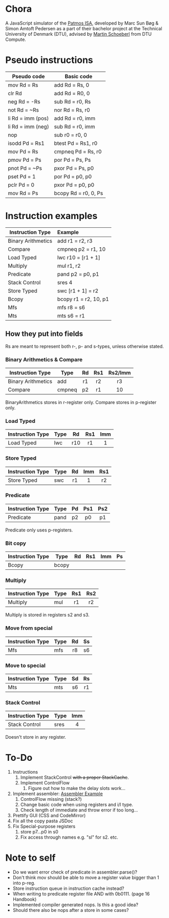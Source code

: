 # Chora
A JavaScript simulator of the [Patmos ISA](http://patmos.compute.dtu.dk/), developed by Marc Sun Bøg & Simon Amtoft Pedersen as a part of their bachelor project at the Technical University of Denmark (DTU), advised by [Martin Schoeberl](https://www.imm.dtu.dk/~masca/) from DTU Compute. 

# Pseudo instructions
| Pseudo code        | Basic code           |
| -------------------|----------------------|
| mov Rd = Rs        | add Rd = Rs, 0       |
| clr Rd             | add Rd = R0, 0       |
| neg Rd = -Rs       | sub Rd = r0, Rs      |
| not Rd = ~Rs       | nor Rd = Rs, r0      |
| li Rd = imm (pos)  | add Rd = r0, imm     |
| li Rd = imm (neg)  | sub Rd = r0, imm     |
| nop                | sub r0 = r0, 0       |
| isodd Pd = Rs1     | btest Pd = Rs1, r0   |
| mov Pd = Rs        | cmpneq Pd = Rs, r0   |
| pmov Pd = Ps       | por Pd = Ps, Ps      | 
| pnot Pd = ~Ps      | pxor Pd = Ps, p0     |
| pset Pd = 1        | por Pd = p0, p0      | 
| pclr Pd = 0        | pxor Pd = p0, p0     | 
| mov Rd = Ps        | bcopy Rd = r0, 0, Ps |

# Instruction examples
| Instruction Type   | Example               |
| -------------------|:----------------------|
| Binary Arithmetics | add r1 = r2, r3       |
| Compare            | cmpneq p2 = r1, 10    |
| Load Typed         | lwc r10 = [r1 + 1]    |
| Multiply           | mul r1, r2            | 
| Predicate          | pand p2 = p0, p1      |
| Stack Control      | sres 4                | 
| Store Typed        | swc [r1 + 1] = r2     |
| Bcopy              | bcopy r1 = r2, 10, p1 |
| Mfs                | mfs r8 = s6           |
| Mts                | mts s6 = r1           |

## How they put into fields
Rs are meant to represent both r-, p- and s-types, unless otherwise stated.

### Binary Arithmetics & Compare
| Instruction Type   | Type   | Rd   | Rs1   | Rs2/Imm |
| -------------------| -------|:----:|:-----:| :------:|
| Binary Arithmetics | add    | r1   | r2    | r3      |
| Compare            | cmpneq | p2   | r1    | 10      |

BinaryArithmetics stores in r-register only. 
Compare stores in p-register only.

### Load Typed
| Instruction Type   | Type   | Rd   | Rs1   | Imm   |
| -------------------| -------|:----:|:-----:|:-----:|
| Load Typed         | lwc    | r10  | r1    | 1     |

### Store Typed
| Instruction Type   | Type   | Rd   | Imm   | Rs1   |
| -------------------| -------|:----:|:-----:|:-----:|
| Store Typed        | swc    | r1   | 1     | r2    |

### Predicate
| Instruction Type   | Type   | Pd   | Ps1   | Ps2   |
| -------------------| -------|:----:|:-----:|:-----:|
| Predicate          | pand   | p2   | p0    | p1    |

Predicate only uses p-registers.

### Bit copy
| Instruction Type   | Type   | Rd   | Rs1   | Imm   | Ps    |
| -------------------| -------|:----:|:-----:|:-----:|:-----:|
| Bcopy              | bcopy  |    |     |     |       |

### Multiply
| Instruction Type   | Type   | Rs1   | Rs2   |
| -------------------| -------|:-----:|:-----:|
| Multiply           | mul    | r1    | r2    |

Multiply is stored in registers s2 and s3.  

### Move from special
| Instruction Type   | Type   | Rd    | Ss    |
| -------------------| -------|:-----:|:-----:|
| Mfs                | mfs    | r8    | s6    |

### Move to special
| Instruction Type   | Type   | Sd    | Rs    |
| -------------------| -------|:-----:|:-----:|
| Mts                | mts    | s6    | r1    |

### Stack Control
| Instruction Type   | Type   | Imm   |
| -------------------| -------|:-----:|
| Stack Control      | sres   | 4     |

Doesn't store in any register. 

# To-Do
1. Instructions 
    1. Implement StackControl ~~with a proper StackCache~~.
    2. Implement ControlFlow
        1. Figure out how to make the delay slots work...
2. Implement assembler: [Assembler Example](https://softwareengineering.stackexchange.com/questions/324587/write-an-assembler-in-c-why-writing-a-machine-code-translator-for-a-low-level)
    1. ControlFlow missing (stack?)
    2. Change basic code when using registers and i/l type.
    3. Check length of immediate and throw error if too long... 
4. Prettify GUI (CSS and CodeMirror)
5. Fix all the copy pasta JSDoc
6. Fix Special-purpose registers
    1. store p7...p0 in s0
    2. Fix access through names e.g. "sl" for s2. etc.

# Note to self
- Do we want error check of predicate in assembler.parse()?
- Don't think mov should be able to move a register value bigger than 1 into p-reg.
- Store instruction queue in instruction cache instead? 
- When writing to predicate register file AND with 0b0111. (page 16 Handbook)
- Implemented compiler generated nops. Is this a good idea?
- Should there also be nops after a store in some cases?
